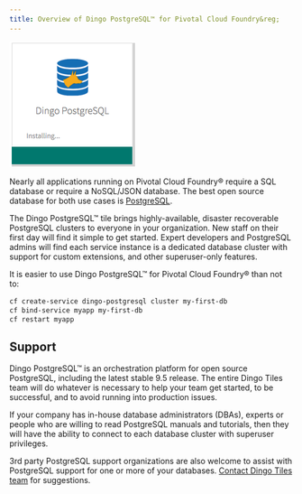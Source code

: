 ```yaml
---
title: Overview of Dingo PostgreSQL™ for Pivotal Cloud Foundry&reg;
---
```


![tile](images/dingo-postgresql-tile.png)

Nearly all applications running on Pivotal Cloud Foundry&reg; require a SQL database or require a NoSQL/JSON database. The best open source database for both use cases is [PostgreSQL](http://www.postgresql.org/).

The Dingo PostgreSQL™ tile brings highly-available, disaster recoverable PostgreSQL clusters to everyone in your organization. New staff on their first day will find it simple to get started. Expert developers and PostgreSQL admins will find each service instance is a dedicated database cluster with support for custom extensions, and other superuser-only features.

It is easier to use Dingo PostgreSQL™ for Pivotal Cloud Foundry&reg; than not to:

```
cf create-service dingo-postgresql cluster my-first-db
cf bind-service myapp my-first-db
cf restart myapp
```

## Support

Dingo PostgreSQL™ is an orchestration platform for open source PostgreSQL, including the latest stable 9.5 release. The entire Dingo Tiles team will do whatever is necessary to help your team get started, to be successful, and to avoid running into production issues.

If your company has in-house database administrators (DBAs), experts or people who are willing to read PostgreSQL manuals and tutorials, then they will have the ability to connect to each database cluster with superuser privileges.

3rd party PostgreSQL support organizations are also welcome to assist with PostgreSQL support for one or more of your databases. [Contact Dingo Tiles team](contact.html) for suggestions.
